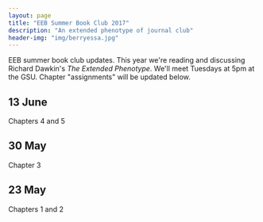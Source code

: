 ```yaml
---
layout: page
title: "EEB Summer Book Club 2017"
description: "An extended phenotype of journal club"
header-img: "img/berryessa.jpg"
---
```


EEB summer book club updates. This year we're reading and discussing Richard Dawkin's *The Extended Phenotype*. We'll meet Tuesdays at 5pm at the GSU. Chapter "assignments" will be updated below.

## 13 June
Chapters 4 and 5

## 30 May
Chapter 3

## 23 May
Chapters 1 and 2
